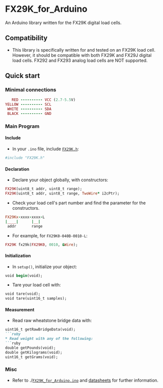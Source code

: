 # FX29K_for_Arduino
An Arduino library written for the FX29K digital load cells.

## Compatibility
* This library is specifically written for and tested on an FX29K load cell. However, it should be compatible with both FX29K and FX29J digital load cells. FX292 and FX293 analog load cells are NOT supported.

## Quick start
### Minimal connections
```ruby
   RED ---------- VCC (2.7-5.5V)
YELLOW ---------- SCL
 WHITE ---------- SDA
 BLACK ---------- GND
```
### Main Program
#### Include
* In your `.ino` file, include [`FX29K.h`](./FX29K.h):
```ruby
#include "FX29K.h"
```
#### Declaration
* Declare your object globally, with constructors:
```ruby  
FX29K(uint8_t addr, uint8_t range);
FX29K(uint8_t addr, uint8_t range, TwoWire* i2cPtr);
```
* Check your load cell's part number and find the parameter for the constructors.
```ruby
FX29Kx-xxxx-xxxx-L
|____|      |__|
 addr       range
```
* For example, for `FX29K0-040B-0010-L`:
```ruby
FX29K fx29k(FX29K0, 0010, &Wire);
```
#### Initialization
* In `setup()`, initialize your object:
```ruby
void begin(void);
```
* Tare your load cell with:
```ruby
void tare(void);
void tare(uint16_t samples);
```
#### Measurement
* Read raw wheatstone bridge data with:
```ruby
uint16_t getRawBridgeData(void);
```ruby
* Read weight with any of the following:
```ruby
double getPounds(void);
double getKilograms(void);
uint16_t getGrams(void);
```
### Misc
* Refer to ./[`FX29K_for_Arduino.ino`](./FX29_for_Arduino.ino) and [datasheets](https://www.te.com/commerce/DocumentDelivery/DDEController?Action=showdoc&DocId=Data+Sheet%7FFX29%7FA5%7Fpdf%7FEnglish%7FENG_DS_FX29_A5.pdf%7FCAT-FSE0006) for further information.
